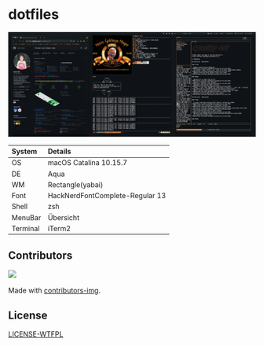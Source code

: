 # dotfiles

![screenshot001](.assets/screenshot001.png)

| System   | Details                         |
|:---------|:--------------------------------|
| OS       | macOS Catalina 10.15.7          |
| DE       | Aqua                            |
| WM       | Rectangle(yabai)                |
| Font     | HackNerdFontComplete-Regular 13 |
| Shell    | zsh                             |
| MenuBar  | Übersicht                       |
| Terminal | iTerm2                          |


## Contributors
<a href="https://github.com/Coordinate-Cat/dotfiles/graphs/contributors">
  <img src="https://contributors-img.web.app/image?repo=Coordinate-Cat/dotfiles" />
</a>

Made with [contributors-img](https://contributors-img.web.app).

## License

[LICENSE-WTFPL](https://github.com/Coordinate-Cat/dotfiles/blob/master/LICENSE-WTFPL)